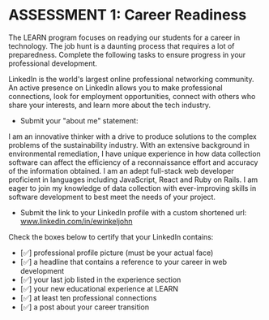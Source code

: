 # ASSESSMENT 1: Career Readiness

The LEARN program focuses on readying our students for a career in technology. The job hunt is a daunting process that requires a lot of preparedness. Complete the following tasks to ensure progress in your professional development.

LinkedIn is the world's largest online professional networking community. An active presence on LinkedIn allows you to make professional connections, look for employment opportunities, connect with others who share your interests, and learn more about the tech industry.

- Submit your "about me" statement:

I am an innovative thinker with a drive to produce solutions to the complex problems of the sustainability industry. With an extensive background in environmental remediation, I have unique experience in how data collection software can affect the efficiency of a reconnaissance effort and accuracy of the information obtained. I am an adept full-stack web developer proficient in languages including JavaScript, React and Ruby on Rails. I am eager to join my knowledge of data collection with ever-improving skills in software development to best meet the needs of your project.


- Submit the link to your LinkedIn profile with a custom shortened url: www.linkedin.com/in/ewinkeljohn

Check the boxes below to certify that your LinkedIn contains:

- [✅] professional profile picture (must be your actual face)
- [✅] a headline that contains a reference to your career in web development
- [✅] your last job listed in the experience section
- [✅] your new educational experience at LEARN
- [✅] at least ten professional connections
- [✅] a post about your career transition
